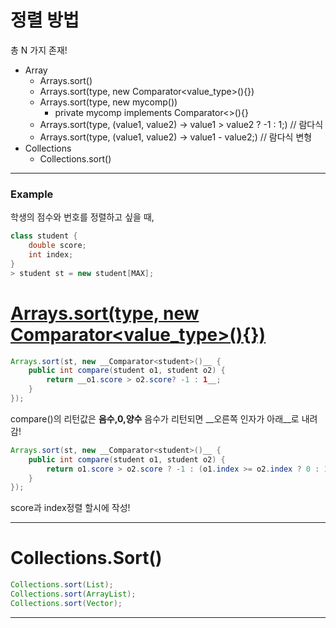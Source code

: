 # 정렬 방법
총 N 가지 존재!
* Array
   * Arrays.sort()
   * Arrays.sort(type, new Comparator<value_type>(){})
   * Arrays.sort(type, new mycomp())
       * private mycomp implements Comparator<>(){}
   * Arrays.sort(type, (value1, value2) -> value1 > value2 ? -1 : 1;)  // 람다식
   * Arrays.sort(type, (value1, value2) -> value1 - value2;)       // 람다식 변형
* Collections
   * Collections.sort()

---
<h3>Example</h3>

학생의 점수와 번호를 정렬하고 싶을 때,

```java
class student {
    double score;
    int index;
}
> student st = new student[MAX];
```

# [Arrays.sort(type, new Comparator<value_type>(){})](https://codechacha.com/ko/java-sorting-comparator/)

```java
Arrays.sort(st, new __Comparator<student>()__ {
    public int compare(student o1, student o2) {
        return __o1.score > o2.score? -1 : 1__;
    }
});
```

compare()의 리턴값은 __음수,0,양수__
음수가 리턴되면 __오른쪽 인자가 아래__로 내려감!

```java
Arrays.sort(st, new __Comparator<student>()__ {
    public int compare(student o1, student o2) {
        return o1.score > o2.score ? -1 : (o1.index >= o2.index ? 0 : 1);
    }
});  
```

score과 index정렬 할시에 작성!

---

# Collections.Sort()
```java
Collections.sort(List);
Collections.sort(ArrayList);
Collections.sort(Vector);
```
---
